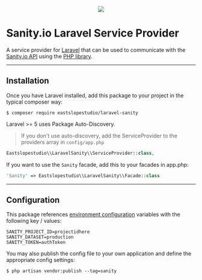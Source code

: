 <p align="center"><img src="https://laravel.com/assets/img/components/logo-laravel.svg"></p>

# Sanity.io Laravel Service Provider

A service provider for [Laravel](https://laravel.com) that can be used to communicate with the [Sanity.io API](https://sanity.io/) using the [PHP library](https://github.com/sanity-io/sanity-php).

---

## Installation

Once you have Laravel installed, add this package to your project in the typical composer way:

```shell
$ composer require eastslopestudio/laravel-sanity
```

Laravel >= 5 uses Package Auto-Discovery.

> If you don't use auto-discovery, add the ServiceProvider to the providers array in `config/app.php`

```php
Eastslopestudio\\LaravelSanity\\ServiceProvider::class,
```
If you want to use the `Sanity` facade, add this to your facades in app.php:

```php
'Sanity' => Eastslopestudio\\LaravelSanity\\Facade::class
```

---

## Configuration

This package references [environment configuration](https://laravel.com/docs/5.6/configuration#environment-configuration) variables with the following key / values:

```
SANITY_PROJECT_ID=projectidhere
SANITY_DATASET=production
SANITY_TOKEN=authToken
```

You may also publish the config file to your own application and define the appropriate config settings:

```shell
$ php artisan vendor:publish --tag=sanity
```
